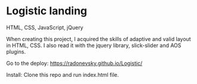 # Logistic landing

HTML, CSS, JavaScript, jQuery

When creating this project, I acquired the skills of adaptive and valid layout in HTML, CSS.
I also read it with the jquery library, slick-slider and AOS plugins.

Go to the deploy: https://radonevsky.github.io/Logistic/

Install:
Clone this repo and run index.html file.
